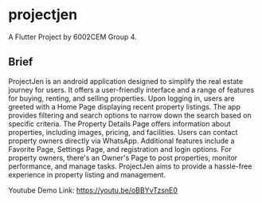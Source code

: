 # projectjen

A Flutter Project by 6002CEM Group 4.

## Brief

ProjectJen is an android application designed to simplify the real estate journey for users. It offers a user-friendly interface and a range of features for buying, renting, and selling properties. Upon logging in, users are greeted with a Home Page displaying recent property listings. The app provides filtering and search options to narrow down the search based on specific criteria. The Property Details Page offers information about properties, including images, pricing, and facilities. Users can contact property owners directly via WhatsApp. Additional features include a Favorite Page, Settings Page, and registration and login options. For property owners, there's an Owner's Page to post properties, monitor performance, and manage tasks. ProjectJen aims to provide a hassle-free experience in property listing and management.

Youtube Demo Link: https://youtu.be/oBBYvTzsnE0

